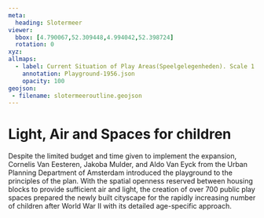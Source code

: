 ```yaml
---
meta:
  heading: Slotermeer
viewer:
  bbox: [4.790067,52.309448,4.994042,52.398724]
  rotation: 0
xyz:
allmaps:
  - label: Current Situation of Play Areas(Speelgelegenheden). Scale 1:20,000. Published by Public Works Department and its legal successors, 1956
    annotation: Playground-1956.json
    opacity: 100
geojson:
 - filename: slotermeeroutline.geojson
---
```

# Light, Air and Spaces for children
Despite the limited budget and time given to implement the expansion, Cornelis Van Eesteren, Jakoba Mulder, and Aldo Van Eyck from the Urban Planning Department of Amsterdam introduced the playground to the principles of the plan. With the spatial openness reserved between housing blocks to provide sufficient air and light, the creation of over 700 public play spaces prepared the newly built cityscape for the rapidly increasing number of children after World War II with its detailed age-specific approach.